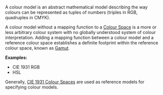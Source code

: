 A colour model is an abstract mathematical model describing the way colours can be represented as tuples of numbers (triples in RGB, quadruples in CMYK).

A colour model without a mapping function to a [Colour Space](Colour%20Space.md) is a more or less arbitrary colour system with no globally understood system of colour interpretation. Adding a mapping function between a colour model and a reference colour space establishes a definite footprint within the reference colour space, known as [Gamut](Gamut.md).

**Examples:**
- CIE 1931 RGB
- HSL

Generally, [CIE 1931 Colour Spaces](CIE%201931%20Colour%20Spaces.md) are used as reference models for specifying colour models.
